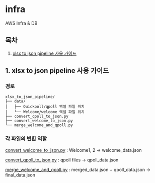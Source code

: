 # infra
AWS Infra &amp; DB

## 목차
1. [xlsx to json pipeline 사용 가이드](#1-xlsx-to-json-pipeline-사용-가이드)

## 1. xlsx to json pipeline 사용 가이드
### 경로

``` shell
xlsx_to_json_pipeline/
├── data/
│   ├── Quickpoll/qpoll 엑셀 파일 위치
│   └── Welcome/welcome 엑셀 파일 위치
├── convert_qpoll_to_json.py
├── convert_welcome_to_json.py
└── merge_welcome_and_qpoll.py
```
### 각 파일의 변환 역할
[convert_welcome_to_json.py](./xlsx_to_json_pipeline/convert_welcome_to_json.py) : Welcome1, 2 -> welcome_data.json

[convert_qpoll_to_json.py](./xlsx_to_json_pipeline/convert_qpoll_to_json.py) : qpoll files -> qpoll_data.json

[merge_welcome_and_qpoll.py](./xlsx_to_json_pipeline/merge_welcome_and_qpoll.py) : merged_data.json + qpoll_data.json -> final_data.json

